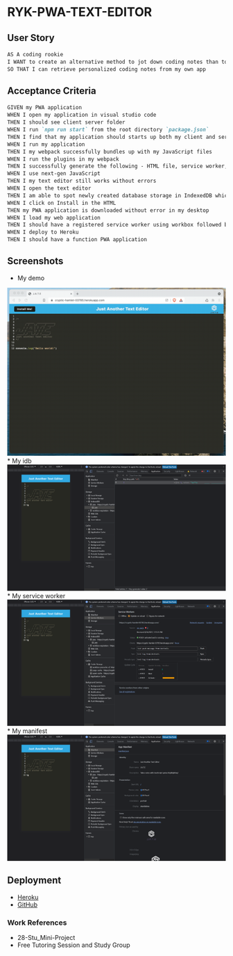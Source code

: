 # RYK-PWA-TEXT-EDITOR

## User Story

```md
AS A coding rookie
I WANT to create an alternative method to jot down coding notes than to use my preexisting mac notepad
SO THAT I can retrieve personalized coding notes from my own app 
```

## Acceptance Criteria

```md
GIVEN my PWA application
WHEN I open my application in visual studio code
THEN I should see client server folder 
WHEN I run `npm run start` from the root directory `package.json`
THEN I find that my application should starts up both my client and server
WHEN I run my application
THEN I my webpack successfully bundles up with my JavaScript files 
WHEN I run the plugins in my webpack
THEN I successfully generate the following - HTML file, service worker, and a manifest file
WHEN I use next-gen JavaScript 
THEN I my text editor still works without errors
WHEN I open the text editor
THEN I am able to spot newly created database storage in IndexedDB which can be retrieved later on
WHEN I click on Install in the HTML 
THEN my PWA application is downloaded without error in my desktop
WHEN I load my web application
THEN I should have a registered service worker using workbox followed by pre cached static assets 
WHEN I deploy to Heroku
THEN I should have a function PWA application
```

## Screenshots

* My demo
<img src="Assets/my-demo/my-demo.gif">
* My idb
<img src="Assets/my-demo/my-idb.png">
* My service worker
<img src="Assets/my-demo/my-service-worker.png">
* My manifest
<img src="Assets/my-demo/my-manifest.png">

## Deployment

* [Heroku](URL)
* [GitHub]()

### Work References

* 28-Stu_Mini-Project
* Free Tutoring Session and Study Group